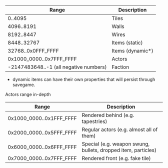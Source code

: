 |Range|Description|
|-----|-----------|
|0..4095|Tiles|
|4096..8191|Walls|
|8192..8447|Wires|
|8448..32767|Items (static)|
|32768..0x0FFF_FFFF|Items (dynamic\*)|
|0x1000_0000..0x7FFF_FFFF|Actors|
|-2147483648..-1 (all negative numbers)|Faction|

* dynamic items can have their own properties that will persist through savegame.

Actors range in-depth

|Range|Description|
|-----|-----------|
|0x1000_0000..0x1FFF_FFFF|Rendered behind (e.g. tapestries)
|0x2000_0000..0x5FFF_FFFF|Regular actors (e.g. almost all of them)
|0x6000_0000..0x6FFF_FFFF|Special (e.g. weapon swung, bullets, dropped item, particles)
|0x7000_0000..0x7FFF_FFFF|Rendered front (e.g. fake tile)